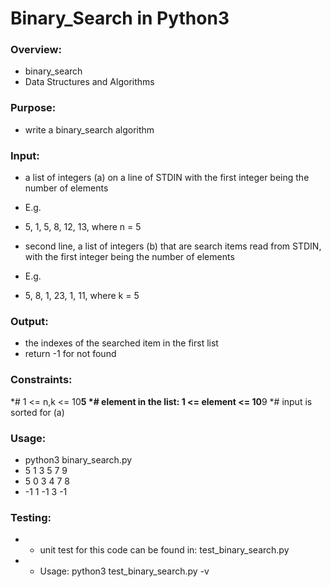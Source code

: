 # Binary_Search in Python3 

### Overview:

* binary_search 
* Data Structures and Algorithms 

### Purpose:
* write a binary_search algorithm 

### Input:

* a list of integers (a) on a line of STDIN with the first integer being the number of elements
* E.g.
* 5, 1, 5, 8, 12, 13, where n = 5 
* second line, a list of integers (b) that are search items read from STDIN, with 
the first integer being the number of elements

* E.g. 
* 5, 8, 1, 23, 1, 11, where k = 5 

### Output: 

* the indexes of the searched item in the first list
* return -1 for not found

### Constraints: 

*# 1 <= n,k <= 10**5
*# element in the list: 1 <= element <= 10**9
*# input is sorted for (a) 

### Usage:

* python3 binary_search.py 
* 5 1 3 5 7 9 
* 5 0 3 4 7 8 
* -1 1 -1 3 -1 

### Testing:

* - unit test for this code can be found in: test_binary_search.py
* - Usage: python3 test_binary_search.py -v 

